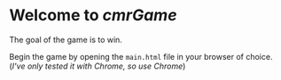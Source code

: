 # Welcome to *cmrGame* #

The goal of the game is to win.

Begin the game by opening the `main.html` file in your browser of choice.
(_I've only tested it with Chrome, so use Chrome_)
